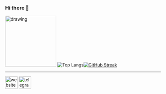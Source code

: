### Hi there 👋
<img src="https://c.tenor.com/WHOwHxdVSQIAAAAC/tenor.gif" alt="drawing" height="165" /> ![Top Langs](https://github-readme-stats.vercel.app/api/top-langs/?username=pib0di&hide_progress=false&layout=compact)[![GitHub Streak](https://streak-stats.demolab.com?user=pib0di&theme=gruvbox&hide_border=true&locale=ru)](https://git.io/streak-stats)

---
[<img src='https://cdn.jsdelivr.net/npm/simple-icons@3.0.1/icons/icloud.svg' alt='website' height='40'>](https://portfolio-dce27.web.app/)  [<img src='https://cdn.jsdelivr.net/npm/simple-icons@3.0.1/icons/telegram.svg' alt='telegram' height='40'>](https://t.me/pib0di)  
<!--

**Pib0di/pib0di** is a ✨ _special_ ✨ repository because its `README.md` (this file) appears on your GitHub profile.

Here are some ideas to get you started:

- 🔭 I’m currently working on ...
- 🌱 I’m currently learning ...
- 👯 I’m looking to collaborate on ...
- 🤔 I’m looking for help with ...
- 💬 Ask me about ...
- 📫 How to reach me: ...
- 😄 Pronouns: ...
- ⚡ Fun fact: ...
-->
